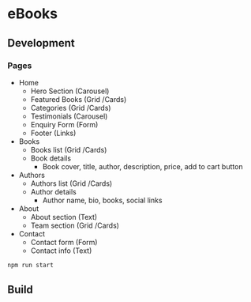 # eBooks

## Development

### Pages

- Home
    - Hero Section (Carousel)
    - Featured Books (Grid /Cards)
    - Categories (Grid /Cards)
    - Testimonials (Carousel)
    - Enquiry Form (Form)
    - Footer (Links)
- Books
     - Books list (Grid /Cards)
     - Book details
        - Book cover, title, author, description, price, add to cart button
- Authors
    - Authors list (Grid /Cards)
    - Author details
        - Author name, bio, books, social links
- About 
    - About section (Text)
    - Team section (Grid /Cards)
- Contact
    - Contact form (Form)
    - Contact info (Text)


```bash
npm run start
```

## Build

